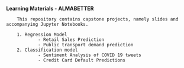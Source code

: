 **Learning Materials - ALMABETTER**


        This repository contains capstone projects, namely slides and accompanying Jupyter Notebooks.
        
        1. Regression Model
                - Retail Sales Prediction
                - Public transport demand prediction
        2. Classification model
                - Sentiment Analysis of COVID 19 tweets
                - Credit Card Default Predictions
